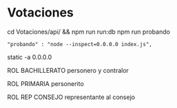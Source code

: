 # Votaciones

cd Votaciones/api/ && npm run run:db
npm run probando

    "probando" : "node --inspect=0.0.0.0 index.js",
static -a 0.0.0.0


ROL BACHILLERATO
personero
y contralor

ROL PRIMARIA
personerito

ROL REP CONSEJO
representante al consejo